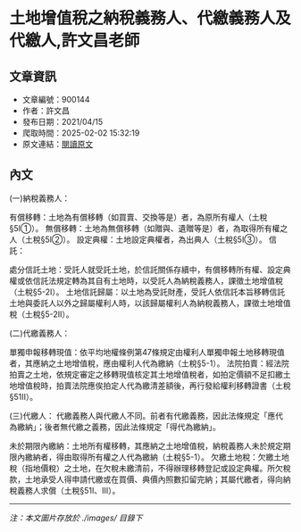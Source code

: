 # 土地增值稅之納稅義務人、代繳義務人及代繳人,許文昌老師

## 文章資訊
- 文章編號：900144
- 作者：許文昌
- 發布日期：2021/04/15
- 爬取時間：2025-02-02 15:32:19
- 原文連結：[閱讀原文](https://real-estate.get.com.tw/Columns/detail.aspx?no=900144)

## 內文
(一)納稅義務人：

有償移轉：土地為有償移轉（如買賣、交換等是）者，為原所有權人（土稅§5Ⅰ①）。 
無償移轉：土地為無償移轉（如贈與、遺贈等是）者，為取得所有權之人（土稅§5Ⅰ②）。 
設定典權：土地設定典權者，為出典人（土稅§5Ⅰ③）。 
信託：
    
處分信託土地：受託人就受託土地，於信託關係存續中，有償移轉所有權、設定典權或依信託法規定轉為其自有土地時，以受託人為納稅義務人，課徵土地增值稅（土稅§5-2Ⅰ）。 
土地信託歸屬：以土地為受託財產，受託人依信託本旨移轉信託土地與委託人以外之歸屬權利人時，以該歸屬權利人為納稅義務人，課徵土地增值稅（土稅§5-2Ⅱ）。 



(二)代繳義務人：

單獨申報移轉現值：依平均地權條例第47條規定由權利人單獨申報土地移轉現值者，其應納之土地增值稅，應由權利人代為繳納（土稅§5-1）。 
法院拍賣：經法院拍賣之土地，依規定審定之移轉現值核定其土地增值稅者，如拍定價額不足扣繳土地增值稅時，拍賣法院應俟拍定人代為繳清差額後，再行發給權利移轉證書（土稅§51Ⅱ）。 

(三)代繳人：
代繳義務人與代繳人不同。前者有代繳義務，因此法條規定「應代為繳納」；後者無代繳之義務，因此法條規定「得代為繳納」。

未於期限內繳納：土地所有權移轉，其應納之土地增值稅，納稅義務人未於規定期限內繳納者，得由取得所有權之人代為繳納（土稅§5-1）。 
欠繳土地稅：欠繳土地稅（指地價稅）之土地，在欠稅未繳清前，不得辦理移轉登記或設定典權。所欠稅款，土地承受人得申請代繳或在買價、典價內照數扣留完納；其屬代繳者，得向納稅義務人求償（土稅§51Ⅰ、Ⅲ）。

---
*注：本文圖片存放於 ./images/ 目錄下*
